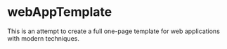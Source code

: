 webAppTemplate
==============

This is an attempt to create a full one-page template for web applications with modern techniques.
